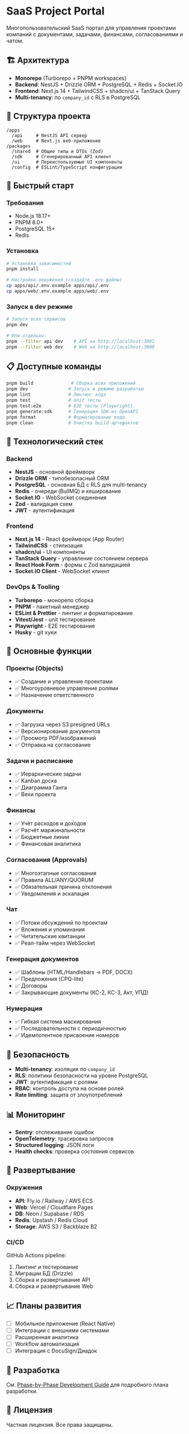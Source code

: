# SaaS Project Portal

Многопользовательский SaaS портал для управления проектами компаний с документами, задачами, финансами, согласованиями и чатом.

## 🏗️ Архитектура

- **Monorepo** (Turborepo + PNPM workspaces)
- **Backend**: NestJS + Drizzle ORM + PostgreSQL + Redis + Socket.IO
- **Frontend**: Next.js 14 + TailwindCSS + shadcn/ui + TanStack Query
- **Multi-tenancy**: по `company_id` с RLS в PostgreSQL

## 📁 Структура проекта

```
/apps
  /api     # NestJS API сервер
  /web     # Next.js веб-приложение
/packages
  /shared  # Общие типы и DTOs (Zod)
  /sdk     # Сгенерированный API клиент
  /ui      # Переиспользуемые UI компоненты
  /config  # ESLint/TypeScript конфигурации
```

## 🚀 Быстрый старт

### Требования
- Node.js 18.17+
- PNPM 8.0+
- PostgreSQL 15+
- Redis

### Установка

```bash
# Установка зависимостей
pnpm install

# Настройка окружения (создайте .env файлы)
cp apps/api/.env.example apps/api/.env
cp apps/web/.env.example apps/web/.env
```

### Запуск в dev режиме

```bash
# Запуск всех сервисов
pnpm dev

# Или отдельно:
pnpm --filter api dev    # API на http://localhost:3001
pnpm --filter web dev    # Web на http://localhost:3000
```

## 📋 Доступные команды

```bash
pnpm build              # Сборка всех приложений
pnpm dev               # Запуск в режиме разработки  
pnpm lint              # Линтинг кода
pnpm test              # Unit тесты
pnpm test:e2e          # E2E тесты (Playwright)
pnpm generate:sdk      # Генерация SDK из OpenAPI
pnpm format            # Форматирование кода
pnpm clean             # Очистка build артефактов
```

## 🔧 Технологический стек

### Backend
- **NestJS** - основной фреймворк
- **Drizzle ORM** - типобезопасный ORM
- **PostgreSQL** - основная БД с RLS для multi-tenancy
- **Redis** - очереди (BullMQ) и кеширование
- **Socket.IO** - WebSocket соединения
- **Zod** - валидация схем
- **JWT** - аутентификация

### Frontend  
- **Next.js 14** - React фреймворк (App Router)
- **TailwindCSS** - стилизация
- **shadcn/ui** - UI компоненты
- **TanStack Query** - управление состоянием сервера
- **React Hook Form** - формы с Zod валидацией
- **Socket.IO Client** - WebSocket клиент

### DevOps & Tooling
- **Turborepo** - монорепо сборка
- **PNPM** - пакетный менеджер  
- **ESLint & Prettier** - линтинг и форматирование
- **Vitest/Jest** - unit тестирование
- **Playwright** - E2E тестирование
- **Husky** - git хуки

## 🌟 Основные функции

### Проекты (Objects)
- ✅ Создание и управление проектами
- ✅ Многоуровневое управление ролями
- ✅ Назначение ответственного

### Документы  
- ✅ Загрузка через S3 presigned URLs
- ✅ Версионирование документов
- ✅ Просмотр PDF/изображений
- ✅ Отправка на согласование

### Задачи и расписание
- ✅ Иерархические задачи
- ✅ Kanban доска
- ✅ Диаграмма Ганта
- ✅ Вехи проекта

### Финансы
- ✅ Учёт расходов и доходов
- ✅ Расчёт маржинальности
- ✅ Бюджетные линии
- ✅ Финансовая аналитика

### Согласования (Approvals)
- ✅ Многоэтапные согласования  
- ✅ Правила ALL/ANY/QUORUM
- ✅ Обязательная причина отклонения
- ✅ Уведомления и эскалация

### Чат
- ✅ Потоки обсуждений по проектам
- ✅ Вложения и упоминания
- ✅ Читательские квитанции
- ✅ Реал-тайм через WebSocket

### Генерация документов
- ✅ Шаблоны (HTML/Handlebars → PDF, DOCX)
- ✅ Предложения (CPQ-lite) 
- ✅ Договоры
- ✅ Закрывающие документы (КС-2, КС-3, Акт, УПД)

### Нумерация
- ✅ Гибкая система маскирования
- ✅ Последовательности с периодичностью
- ✅ Идемпотентное присвоение номеров

## 🔐 Безопасность

- **Multi-tenancy**: изоляция по `company_id`
- **RLS**: политики безопасности на уровне PostgreSQL  
- **JWT**: аутентификация с ролями
- **RBAC**: контроль доступа на основе ролей
- **Rate limiting**: защита от злоупотреблений

## 📊 Мониторинг

- **Sentry**: отслеживание ошибок
- **OpenTelemetry**: трасировка запросов
- **Structured logging**: JSON логи
- **Health checks**: проверка состояния сервисов

## 🚀 Развертывание

### Окружения
- **API**: Fly.io / Railway / AWS ECS
- **Web**: Vercel / Cloudflare Pages  
- **DB**: Neon / Supabase / RDS
- **Redis**: Upstash / Redis Cloud
- **Storage**: AWS S3 / Backblaze B2

### CI/CD
GitHub Actions pipeline:
1. Линтинг и тестирование
2. Миграции БД (Drizzle)
3. Сборка и развертывание API
4. Сборка и развертывание Web

## 📈 Планы развития

- [ ] Мобильное приложение (React Native)
- [ ] Интеграции с внешними системами
- [ ] Расширенная аналитика
- [ ] Workflow автоматизация
- [ ] Интеграция с DocuSign/Диадок

## 🤝 Разработка

См. [Phase-by-Phase Development Guide](./SaaS_Project_Portal_Spec.md) для подробного плана разработки.

## 📝 Лицензия

Частная лицензия. Все права защищены.